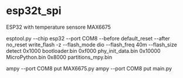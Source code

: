 # esp32t_spi
ESP32 with temperature sensore MAX6675

esptool.py --chip esp32 --port COM8 --before default_reset --after no_reset write_flash -z --flash_mode dio --flash_freq 40m --flash_size detect 0x1000 bootloader.bin 0xf000 phy_init_data.bin 0x10000 MicroPython.bin 0x8000 partitions_mpy.bin 


ampy --port COM8 put MAX6675.py
ampy --port COM8 put main.py